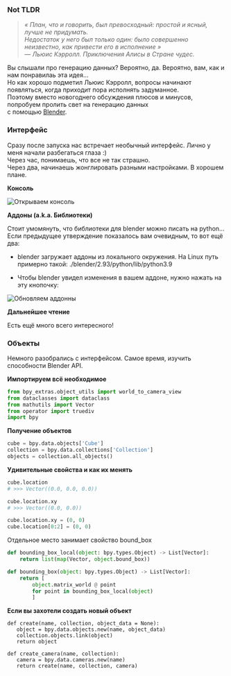 ### Not TLDR

> *« План, что и говорить, был превосходный: простой и ясный, лучше не придумать.    
> Недостаток у него был только один: было совершенно неизвестно, как привести его в исполнение »   
> — Льюис Кэрролл. Приключения Алисы в Стране чудес.*

Вы слышали про генерацию данных? Вероятно, да. Вероятно, вам, как и нам понравилаь эта идея...   
Но как хорошо подметил Льюис Кэрролл, вопросы начинают появляться, когда приходит пора исполнять задуманное.   
Поэтому вместо новогоднего обсуждения плюсов и минусов, попробуем пролить свет на генерацию данных   
c помощью [Blender](https://www.blender.org/).


### Интерфейс

Сразу после запуска нас встречает необычный интерфейс. Лично у меня начали разбегаться глаза :)   
Через час, понимаешь, что все не так страшно.   
Через два, начинаешь жонглировать разными настройками. В хорошем плане.   


**Консоль**

![Открываем консоль](https://github.com/gleb-papchihin/git_crash/blob/master/console.gif)


**Аддоны (a.k.a. Библиотеки)**

Стоит умомянуть, что библиотеки для blender можно писать на python...   
Если предыдущее утверждение показалось вам очевидным, то вот ещё два:   

- blender загружает аддоны из локального окружения. 
На Linux путь примерно такой: ./blender/2.93/python/lib/python3.9

- Чтобы blender увидел изменения в вашем аддоне, нужно нажать на эту кнопочку:

![Обновляем аддонны](https://github.com/gleb-papchihin/git_crash/blob/master/reload.png)


**Дальнейшее чтение**

Есть ещё много всего интересного!


### Объекты

Немного разобрались с интерфейсом. Самое время, изучить способности Blender API. 


**Импортируем всё необходимое**

``` python
from bpy_extras.object_utils import world_to_camera_view
from dataclasses import dataclass
from mathutils import Vector
from operator import truediv
import bpy
```

**Получение объектов**

``` python
cube = bpy.data.objects['Cube']
collection = bpy.data.collections['Collection']
objects = collection.all_objects()
```

**Удивительные свойства и как их менять**

``` python
cube.location
# >>> Vector((0.0, 0.0, 0.0))

cube.location.xy
# >>> Vector((0.0, 0.0))

cube.location.xy = (0, 0)
cube.location[0:2] = (0, 0)
```

Отдельное место занимает свойство bound_box


``` python
def bounding_box_local(object: bpy.types.Object) -> List[Vector]:
    return list(map(Vector, object.bound_box))

def bounding_box(object: bpy.types.Object) -> List[Vector]:
    return [
        object.matrix_world @ point 
        for point in bounding_box_local(object)
        ]
```

 **Если вы захотели создать новый объект**
 
 ```
 def create(name, collection, object_data = None):
    object = bpy.data.objects.new(name, object_data) 
    collection.objects.link(object)
    return object

def create_camera(name, collection):
    camera = bpy.data.cameras.new(name)
    return create(name, collection, camera)
 ```
